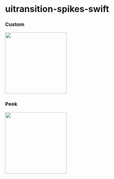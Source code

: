 # uitransition-spikes-swift

### Custom
<img src="https://thumbs.gfycat.com/EmptyAntiqueGemsbuck-size_restricted.gif" width="200">

### Peek
<img src="https://thumbs.gfycat.com/WaterloggedQuarterlyCoypu-size_restricted.gif" width="200">
